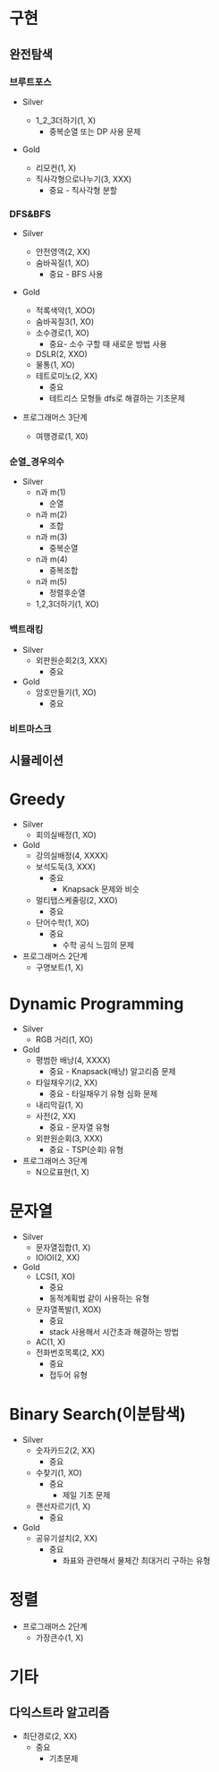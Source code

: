 # 구현
## 완전탐색

### 브루트포스
- Silver
  - 1_2_3더하기(1, X)
    - 중복순열 또는 DP 사용 문제
  
- Gold
  - 리모컨(1, X)
  - 직사각형으로나누기(3, XXX)
    - 중요 - 직사각형 분할

### DFS&BFS
- Silver
  - 안전영역(2, XX)
  - 숨바꼭질(1, XO)
    - 중요 - BFS 사용
- Gold
  - 적록색약(1, XOO) 
  - 숨바꼭질3(1, XO)
  - 소수경로(1, XO)
    - 중요- 소수 구할 때 새로운 방법 사용
  - DSLR(2, XXO)   
  - 물통(1, XO)
  - 테트로미노(2, XX)
    - 중요
    - 테트리스 모형들 dfs로 해결하는 기초문제

- 프로그래머스 3단계
  - 여행경로(1, X0)

### 순열_경우의수
- Silver
  - n과 m(1)
    - 순열
  - n과 m(2)
    - 조합
  - n과 m(3)
    - 중복순열
  - n과 m(4)
    - 중복조합
  - n과 m(5)
    - 정렬후순열
  - 1,2,3더하기(1, XO)
  
### 백트래킹
- Silver
  - 외판원순회2(3, XXX)
    - 중요
- Gold
  - 암호만들기(1, XO)
    - 중요
    
### 비트마스크

## 시뮬레이션
  

# Greedy
- Silver
  - 회의실배정(1, XO)
- Gold
  - 강의실배정(4, XXXX)
  - 보석도둑(3, XXX)
    - 중요
      - Knapsack 문제와 비슷
  - 멀티탭스케줄링(2, XXO)
    - 중요
  - 단어수학(1, XO)
    - 중요
      - 수학 공식 느낌의 문제
- 프로그래머스 2단계
  - 구명보트(1, X)

# Dynamic Programming
- Silver
  - RGB 거리(1, XO)
- Gold
  - 평범한 배낭(4, XXXX)
    - 중요 - Knapsack(배낭) 알고리즘 문제  
  - 타일채우기(2, XX)
    - 중요 - 타일채우기 유형 심화 문제
  - 내리막길(1, X)
  - 사전(2, XX)
    - 중요 - 문자열 유형
  - 외판원순회(3, XXX)
    - 중요 - TSP(순회) 유형
- 프로그래머스 3단계
  - N으로표현(1, X)

# 문자열
- Silver
  - 문자열집합(1, X)
  - IOIOI(2, XX)
- Gold
  - LCS(1, XO)
    - 중요
    - 동적계획법 같이 사용하는 유형
  - 문자열폭발(1, XOX)
    - 중요
    - stack 사용해서 시간초과 해결하는 방법
  - AC(1, X)
  - 전화번호목록(2, XX)
    - 중요
    - 접두어 유형

# Binary Search(이분탐색)
- Silver
  - 숫자카드2(2, XX)
    - 중요
  - 수찾기(1, XO)
    - 중요
      - 제일 기초 문제 
  - 랜선자르기(1, X)
    - 중요
- Gold
  - 공유기설치(2, XX)
    - 중요
      - 좌표와 관련해서 물체간 최대거리 구하는 유형

# 정렬
- 프로그래머스 2단계
  - 가장큰수(1, X)

# 기타
## 다익스트라 알고리즘
- 최단경로(2, XX)
  - 중요
    - 기초문제